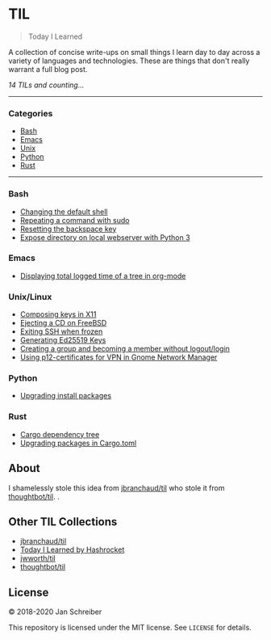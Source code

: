 # TIL

> Today I Learned

A collection of concise write-ups on small things I learn day to day across a
variety of languages and technologies. These are things that don't really
warrant a full blog post.

_14 TILs and counting..._

---

### Categories

* [Bash](#bash)
* [Emacs](#emacs)
* [Unix](#unix)
* [Python](#python)
* [Rust](#rust)

---
### Bash

- [Changing the default shell](bash/changing-the-default-shell.md)
- [Repeating a command with sudo](bash/repeating-a-command-with-sudo.md)
- [Resetting the backspace key](bash/resetting-the-backspace-key.md)
- [Expose directory on local webserver with Python 3](bash/expose-directory-on-local-webserver-with-python3.md)

### Emacs

- [Displaying total logged time of a tree in org-mode](emacs/displaying-total-logged-time-of-a-tree-in-org-mode.md)

### Unix/Linux

- [Composing keys in X11](unix/composing-keys-in-x11.md)
- [Ejecting a CD on FreeBSD](unix/ejcting-a-cd-on-freebsd.md)
- [Exiting SSH when frozen](unix/exiting-ssh-when-frozen.md)
- [Generating Ed25519 Keys](unix/generating-ed25519-keys.md)
- [Creating a group and becoming a member without logout/login](unix/creating-a-group-and-becoming-a-member-without-logout-login.md)
- [Using p12-certificates for VPN in Gnome Network Manager](unix/using-p12-certificates-for-vpn.md)

### Python

- [Upgrading install packages](python/upgrading-installed-packages.md)

### Rust

- [Cargo dependency tree](rust/cargo-dependency-tree.md)
- [Upgrading packages in Cargo.toml](rust/upgrading-packages-in-cargo-toml.md)

## About

I shamelessly stole this idea from 
[jbranchaud/til](https://github.com/jbranchaud/til) who stole it from
[thoughtbot/til](https://github.com/thoughtbot/til).
.

## Other TIL Collections

* [jbranchaud/til](https://github.com/jbranchaud/til)
* [Today I Learned by Hashrocket](https://til.hashrocket.com)
* [jwworth/til](https://github.com/jwworth/til)
* [thoughtbot/til](https://github.com/thoughtbot/til)

## License

&copy; 2018-2020 Jan Schreiber

This repository is licensed under the MIT license. See `LICENSE` for
details.

